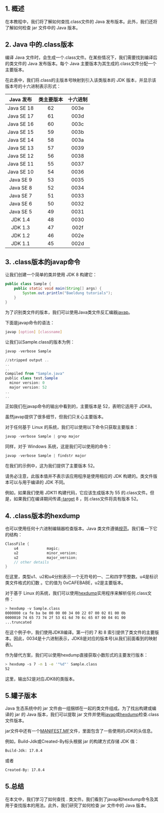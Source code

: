 ## 1. 概述

在本教程中，我们将了解如何查找.class文件的 Java 发布版本。此外，我们还将了解如何检查 jar 文件中的 Java 版本。

## 2. Java 中的.class版本

编译 Java 文件时，会生成一个.class文件。在某些情况下，我们需要找到编译后的类文件的 Java 发布版本。每个 Java 主要版本为其生成的.class文件分配一个主要版本。

在此表中，我们将.class的主版本号映射到引入该类版本的 JDK 版本，并显示该版本号的十六进制表示形式：

| Java 发布  | 类主要版本 | 十六进制 |
| :--------: | :--------: | :------: |
| Java SE 18 |     62     |   003e   |
| Java SE 17 |     61     |   003d   |
| Java SE 16 |     60     |   003c   |
| Java SE 15 |     59     |   003b   |
| Java SE 14 |     58     |   003a   |
| Java SE 13 |     57     |   0039   |
| Java SE 12 |     56     |   0038   |
| Java SE 11 |     55     |   0037   |
| Java SE 10 |     54     |   0036   |
| Java SE 9  |     53     |   0035   |
| Java SE 8  |     52     |   0034   |
| Java SE 7  |     51     |   0033   |
| Java SE 6  |     50     |   0032   |
| Java SE 5  |     49     |   0031   |
|  JDK 1.4   |     48     |   0030   |
|  JDK 1.3   |     47     |   002f   |
|  JDK 1.2   |     46     |   002e   |
|  JDK 1.1   |     45     |   002d   |

## 3. .class版本的javap命令

让我们创建一个简单的类并使用 JDK 8 构建它：

```java
public class Sample {
    public static void main(String[] args) {
        System.out.println("Baeldung tutorials");
    }
}
```

为了识别类文件的版本，我们可以使用Java类文件反汇编器[javap](https://www.baeldung.com/java-class-view-bytecode#javaCommandLine)。

下面是javap命令的语法：

```bash
javap [option] [classname]
```

让我们以Sample.class的版本为例：

```powershell
javap -verbose Sample

//stripped output ..
..
..
Compiled from "Sample.java"
public class test.Sample
  minor version: 0
  major version: 52
..
..

```

正如我们在javap命令的输出中看到的，主要版本是 52，表明它适用于 JDK8。

虽然javap提供了很多细节，但我们只关心主要版本。

对于任何基于 Linux 的系统，我们可以使用以下命令只获取主要版本：

```powershell
javap -verbose Sample | grep major
```

同样，对于 Windows 系统，这是我们可以使用的命令：

```powershell
javap -verbose Sample | findstr major
```

在我们的示例中，这为我们提供了主要版本 52。

请务必注意，此版本值并不表示该应用程序是使用相应的 JDK 构建的。类文件版本可以与用于编译的 JDK 不同。

例如，如果我们使用 JDK11 构建代码，它应该生成版本为 55 的.class文件。但是，如果我们在编译期间传递[-target](https://www.baeldung.com/java-source-target-options) 8 ，则.class文件将具有版本 52。

## 4. .class版本的hexdump

也可以使用任何十六进制编辑器检查版本。Java 类文件遵循[规范](https://en.wikipedia.org/wiki/Java_class_file)。我们看一下它的结构：

```java
ClassFile {
    u4             magic;
    u2             minor_version;
    u2             major_version;
    // other details
}
```

在这里，类型u1、u2和u4分别表示一个无符号的一、二和四字节整数。u4是标识类文件格式的幻数
。它的值为 0xCAFEBABE，u2是主要版本。

对于基于 Linux 的系统，我们可以使用[hexdump](https://www.baeldung.com/linux/create-hex-dump#using-hexdump)实用程序来解析任何.class文件：

```bash
> hexdump -v Sample.class
0000000 ca fe ba be 00 00 00 34 00 22 07 00 02 01 00 0b
0000010 74 65 73 74 2f 53 61 6d 70 6c 65 07 00 04 01 00
...truncated

```

在这个例子中，我们使用JDK8编译。第一行的 7 和 8 索引提供了类文件的主要版本。因此，0034是十六进制表示，JDK8是对应的版本号(从我们前面看到的映射表)。

作为替代方案，我们可以使用hexdump直接获取小数形式的主要发行版本：

```bash
> hexdump -s 7 -n 1 -e '"%d"' Sample.class
52
```

这里，输出52是对应JDK8的类版本。

## 5.罐子版本

Java 生态系统中的 jar 文件由一组捆绑在一起的类文件组成。为了找出构建或编译的 jar 的 Java 版本，我们可以提取 jar 文件并使用[javap](https://www.baeldung.com/java-class-view-bytecode#javaCommandLine)或[hexdump](https://www.baeldung.com/linux/create-hex-dump#using-hexdump)检查.class文件版本。

jar文件中还有一个[MANIFEST.MF](https://www.baeldung.com/java-jar-manifest)文件，里面包含了一些使用的JDK的头信息。

例如，Build-Jdk或Created-By标头根据 jar 的构建方式存储 JDK 值：

```bash
Build-Jdk: 17.0.4
```

或者

```bash
Created-By: 17.0.4
```

## 5.总结

在本文中，我们学习了如何查找 . 类文件。我们看到了javap和hexdump命令及其用于查找版本的用法。此外，我们研究了如何检查 jar 文件中的 Java 版本。